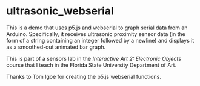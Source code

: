 # ultrasonic_webserial

This is a demo that uses p5.js and webserial to graph serial data from an Arduino. 
Specifically, it receives ultrasonic proximity sensor data (in the form of a string containing an integer followed by a newline)
and displays it as a smoothed-out animated bar graph.

This is part of a sensors lab in the *Interactive Art 2: Electronic Objects* course that I teach in the Florida State University Department of Art.

Thanks to Tom Igoe for creating the p5.js webserial functions.
